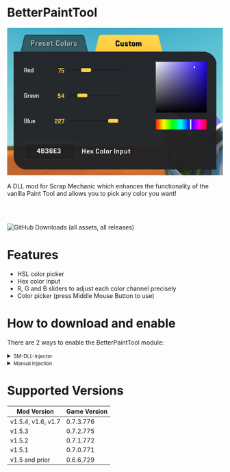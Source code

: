 # BetterPaintTool
<p align="center">
  <img src="https://github.com/QuestionableM/SM-BetterPaintTool/blob/main/Images/GuiPreview.png?raw=true" alt="Sublime's custom image"/>
</p>
A DLL mod for Scrap Mechanic which enhances the functionality of the vanilla Paint Tool and allows you to pick any color you want!<br/>

<br/><br/>

![GitHub Downloads (all assets, all releases)](https://img.shields.io/github/downloads/QuestionableM/SM-BetterPaintTool/total)

# Features
- HSL color picker
- Hex color input
- R, G and B sliders to adjust each color channel precisely
- Color picker (press Middle Mouse Button to use)

# How to download and enable

There are 2 ways to enable the BetterPaintTool module:

<details>
<summary><small>SM-DLL-Injector</small></summary>

- Download the latest release of <b>[SM-DLL-Injector](https://github.com/QuestionableM/SM-DLL-Injector/releases/latest)</b> and follow the instructions listed in the <b>[README](https://github.com/QuestionableM/SM-DLL-Injector#readme)</b> file
- Download the latest release of the `SM-BetterPaintTool.dll` <b>[here](https://github.com/QuestionableM/SM-BetterPaintTool/releases/latest)</b>
- Move the `SM-BetterPaintTool.dll` to `Steam/steamapps/common/Scrap Mechanic/Release/DLLModules` directory created by <b>[SM-DLL-Injector](https://github.com/QuestionableM/SM-DLL-Injector/releases/latest)</b> installer
- Launch the game

</details>

<details>
<summary><small>Manual Injection</small></summary>

- Download the latest release of the `SM-BetterPaintTool.dll` <b>[here](https://github.com/QuestionableM/SM-BetterPaintTool/releases/latest)</b>
- Launch the game
- Inject `SM-BetterPaintTool.dll` by using a DLL Injector of your choice
  
</details>

# Supported Versions
| Mod Version | Game Version |
| ----------- | ------------ |
| v1.5.4, v1.6, v1.7 | 0.7.3.776 |
| v1.5.3 | 0.7.2.775 |
| v1.5.2 | 0.7.1.772 |
| v1.5.1 | 0.7.0.771 |
| v1.5 and prior | 0.6.6.729 |
